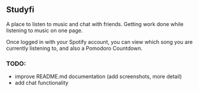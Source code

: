 ## Studyfi

A place to listen to music and chat with friends. Getting work done while listening to music on one page.

Once logged in with your Spotify account, you can view which song you are currently listening to, and also a Pomodoro Countdown.


### TODO:
- improve README.md documentation (add screenshots, more detail)
- add chat functionality
